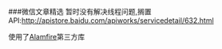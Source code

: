 ###微信文章精选
暂时没有解决线程问题,搁置
	API:http://apistore.baidu.com/apiworks/servicedetail/632.html

使用了[Alamfire](https://github.com/Alamofire/Alamofire)第三方库
